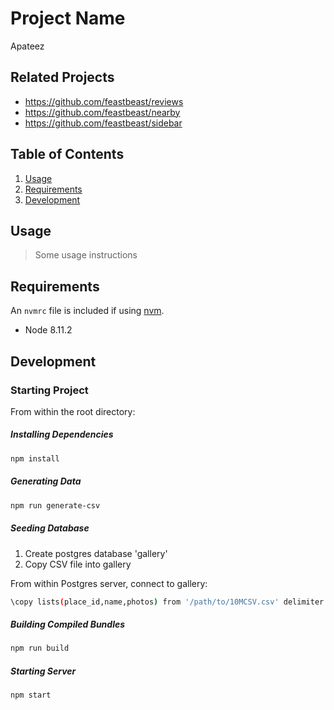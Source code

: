 # Project Name

Apateez

## Related Projects

  - https://github.com/feastbeast/reviews
  - https://github.com/feastbeast/nearby
  - https://github.com/feastbeast/sidebar

## Table of Contents

1. [Usage](#Usage)
1. [Requirements](#requirements)
1. [Development](#development)

## Usage

> Some usage instructions

## Requirements

An `nvmrc` file is included if using [nvm](https://github.com/creationix/nvm).

- Node 8.11.2

## Development

### Starting Project

From within the root directory:

##### Installing Dependencies
```sh
npm install
```
##### Generating Data
```sh
npm run generate-csv
```
##### Seeding Database
1. Create postgres database 'gallery'
2. Copy CSV file into gallery

From within Postgres server, connect to gallery:
```sh
\copy lists(place_id,name,photos) from '/path/to/10MCSV.csv' delimiter '|' csv header;
```
##### Building Compiled Bundles
```sh
npm run build
```
##### Starting Server
```sh
npm start
```